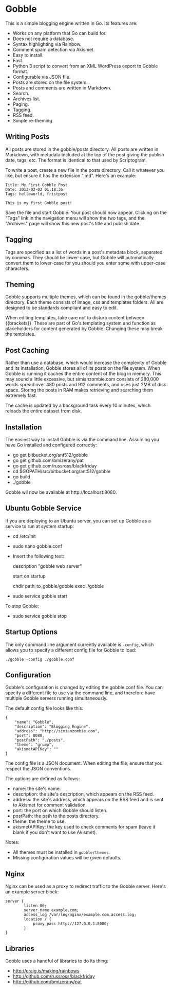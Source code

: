 Gobble
======

This is a simple blogging engine written in Go.  Its features are:

 - Works on any platform that Go can build for.
 - Does not require a database.
 - Syntax highlighting via Rainbow.
 - Comment spam detection via Akismet.
 - Easy to install.
 - Fast.
 - Python 3 script to convert from an XML WordPress export to Gobble format.
 - Configurable via JSON file.
 - Posts are stored on the file system.
 - Posts and comments are written in Markdown.
 - Search.
 - Archives list.
 - Paging.
 - Tagging.
 - RSS feed.
 - Simple re-theming.


Writing Posts
-------------

All posts are stored in the gobble/posts directory.  All posts are written in
Markdown, with metadata included at the top of the post giving the publish date,
tags, etc.  The format is identical to that used by Scriptogram.

To write a post, create a new file in the posts directory.  Call it whatever you
like, but ensure it has the extension ".md".  Here's an example:


    Title: My First Gobble Post
    Date: 2013-02-02 01:18:36
    Tags: helloworld, fristpost

    This is my first Gobble post!


Save the file and start Gobble.  Your post should now appear.  Clicking on the
"Tags" link in the navigation menu will show the two tags, and the "Archives"
page will show this new post's title and publish date.


Tagging
-------

Tags are specified as a list of words in a post's metadata block, separated by
commas.  They should be lower-case, but Gobble will automatically convert them
to lower-case for you should you enter some with upper-case characters.


Theming
-------

Gobble supports multiple themes, which can be found in the gobble/themes
directory.  Each theme consists of image, css and templates folders.  All are
designed to be standards compliant and easy to edit.

When editing templates, take care not to disturb content between {{brackets}}.
These are part of Go's templating system and function as placeholders for
content generated by Gobble.  Changing these may break the templates.


Post Caching
------------

Rather than use a database, which would increase the complexity of Gobble and
its installation, Gobble stores all of its posts on the file system.  When
Gobble is running it caches the entire content of the blog in memory.  This may
sound a little excessive, but simianzombie.com consists of 280,000 words spread
over 480 posts and 912 comments, and uses just 2MB of disk space.  Storing the
posts in RAM makes retrieving and searching them extremely fast.

The cache is updated by a background task every 10 minutes, which reloads the
entire dataset from disk.


Installation
------------

The easiest way to install Gobble is via the command line.  Assuming you have Go
installed and configured correctly:

 - go get bitbucket.org/ant512/gobble
 - go get github.com/bmizerany/pat
 - go get github.com/russross/blackfriday
 - cd $GOPATH/src/bitbucket.org/ant512/gobble
 - go build
 - ./gobble

Gobble wil now be available at http://localhost:8080.


Ubuntu Gobble Service
---------------------

If you are deploying to an Ubuntu server, you can set up Gobble as a service to
run at system startup:

 - cd /etc/init
 - sudo nano gobble.conf
 - Insert the following text:

    description     "gobble web server"

    start on startup

    chdir path_to_gobble/gobble
    exec ./gobble

 - sudo service gobble start

To stop Gobble:

 - sudo service gobble stop


Startup Options
---------------

The only command line argument currently available is `-config`, which allows
you to specify a different config file for Gobble to load:

    ./gobble -config ./gobble.conf


Configuration
-------------

Gobble's configuration is changed by editing the gobble.conf file.  You can
specify a different file to use via the command line, and therefore have
multiple Gobble servers running simultaneously.

The default config file looks like this:

    {                                                 
    	"name": "Gobble",
        "description": "Blogging Engine",
        "address": "http://simianzombie.com",
        "port": 8080,
        "postPath": "./posts",
        "theme": "grump",
        "akismetAPIKey": ""
    }

The config file is a JSON document.  When editing the file, ensure that you
respect the JSON conventions.

The options are defined as follows:

 - name:          the site's name.
 - description:   the site's description, which appears on the RSS feed.
 - address:       the site's address, which appears on the RSS feed and is sent
                  to Akismet for comment validation.
 - port:          the port on which Gobble should listen.
 - postPath:      the path to the posts directory.
 - theme:         the theme to use.
 - akismetAPIKey: the key used to check comments for spam (leave it blank if you
                  don't want to use Akismet).

Notes:

 - All themes must be installed in `gobble/themes`.
 - Missing configuration values will be given defaults.


Nginx
-----

Nginx can be used as a proxy to redirect traffic to the Gobble server.  Here's
an example server block:

    server {
            listen 80;
            server_name example.com;
            access_log /var/log/nginx/example.com.access.log;
            location / {
                proxy_pass http://127.0.0.1:8080;
            }
    }


Libraries
---------

Gobble uses a handful of libraries to do its thing:

 - http://craig.is/making/rainbows
 - http://github.com/russross/blackfriday
 - http://github.com/bmizerany/pat

